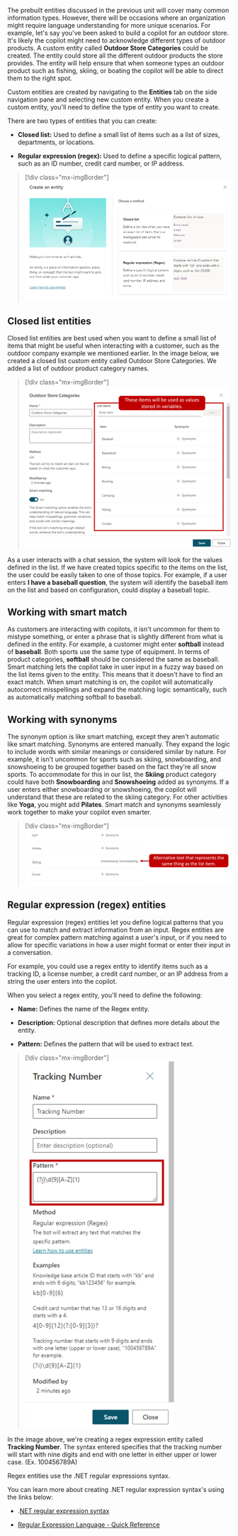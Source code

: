 The prebuilt entities discussed in the previous unit will cover many common information types. However, there will be occasions where an organization might require language understanding for more unique scenarios. For example, let's say you've been asked to build a copilot for an outdoor store. It's likely the copilot might need to acknowledge different types of outdoor products. A custom entity called **Outdoor Store Categories** could be created. The entity could store all the different outdoor products the store provides. The entity will help ensure that when someone types an outdoor product such as fishing, skiing, or boating the copilot will be able to direct them to the right spot.

Custom entities are created by navigating to the **Entities** tab on the side navigation pane and selecting new custom entity. When you create a custom entity, you'll need to define the type of entity you want to create.

There are two types of entities that you can create:

- **Closed list:** Used to define a small list of items such as a list of sizes, departments, or locations.

- **Regular expression (regex):** Used to define a specific logical pattern, such as an ID number, credit card number, or IP address.

> [!div class="mx-imgBorder"]
> [![Screenshot of create an entity with methods listed.](../media/create-entity.png)](../media/create-entity.png#lightbox)

## Closed list entities

Closed list entities are best used when you want to define a small list of items that might be useful when interacting with a customer, such as the outdoor company example we mentioned earlier. In the image below, we created a closed list custom entity called Outdoor Store Categories. We added a list of outdoor product category names.

> [!div class="mx-imgBorder"]
> [![Screenshot of the closed list entity.](../media/closed-list.png)](../media/closed-list.png#lightbox)

As a user interacts with a chat session, the system will look for the values defined in the list. If we have created topics specific to the items on the list, the user could be easily taken to one of those topics. For example, if a user enters **I have a baseball question**, the system will identify the baseball item on the list and based on configuration, could display a baseball topic.

## Working with smart match

As customers are interacting with copilots, it isn't uncommon for them to mistype something, or enter a phrase that is slightly different from what is defined in the entity. For example, a customer might enter **softball** instead of **baseball**. Both sports use the same type of equipment. In terms of product categories, **softball** should be considered the same as baseball. Smart matching lets the copilot take in user input in a fuzzy way based on the list items given to the entity. This means that it doesn't have to find an exact match. When smart matching is on, the copilot will automatically autocorrect misspellings and expand the matching logic semantically, such as automatically matching softball to baseball.

## Working with synonyms

The synonym option is like smart matching, except they aren't automatic like smart matching. Synonyms are entered manually. They expand the logic to include words with similar meanings or considered similar by nature. For example, it isn't uncommon for sports such as skiing, snowboarding, and snowshoeing to be grouped together based on the fact they're all snow sports. To accommodate for this in our list, the **Skiing** product category could have both **Snowboarding** and **Snowshoeing** added as synonyms. If a user enters either snowboarding or snowshoeing, the copilot will understand that these are related to the skiing category. For other activities like **Yoga**, you might add **Pilates**. Smart match and synonyms seamlessly work together to make your copilot even smarter.

> [!div class="mx-imgBorder"]
> [![Screenshot of the synonym option.](../media/synonyms.png)](../media/synonyms.png#lightbox)

## Regular expression (regex) entities

Regular expression (regex) entities let you define logical patterns that you can use to match and extract information from an input. Regex entities are great for complex pattern matching against a user's input, or if you need to allow for specific variations in how a user might format or enter their input in a conversation.

For example, you could use a regex entity to identify items such as a tracking ID, a license number, a credit card number, or an IP address from a string the user enters into the copilot.

When you select a regex entity, you'll need to define the following:

-   **Name:** Defines the name of the Regex entity.

-   **Description:** Optional description that defines more details about the entity.

-   **Pattern:** Defines the pattern that will be used to extract text.

> [!div class="mx-imgBorder"]
> [![Screenshot of the regrex entity pattern.](../media/regex-entity.png)](../media/regex-entity.png#lightbox)

In the image above, we're creating a regex expression entity called **Tracking Number**. The syntax entered specifies that the tracking number will start with nine digits and end with one letter in either upper or lower case. (Ex. 100456789A)

Regex entities use the .NET regular expressions syntax.

You can learn more about creating .NET regular expression syntax's using the links below:

-   .[NET regular expression syntax](/dotnet/standard/base-types/regular-expressions/?azure-portal=true)

-   [Regular Expression Language - Quick Reference](/dotnet/standard/base-types/regular-expression-language-quick-reference/?azure-portal=true)
